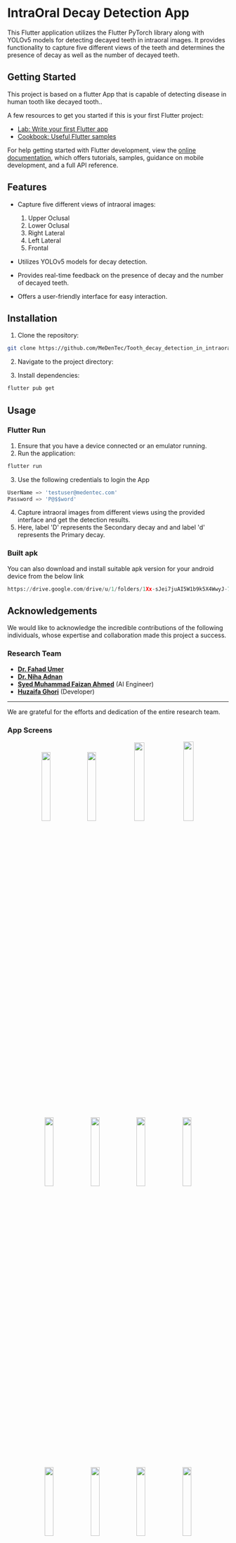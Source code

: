 # IntraOral Decay Detection App

This Flutter application utilizes the Flutter PyTorch library along with YOLOv5 models for detecting decayed teeth in intraoral images. It provides functionality to capture five different views of the teeth and determines the presence of decay as well as the number of decayed teeth.

## Getting Started

This project is based on a flutter App that is capable of detecting disease in human tooth like decayed tooth..

A few resources to get you started if this is your first Flutter project:

- [Lab: Write your first Flutter app](https://docs.flutter.dev/get-started/codelab)
- [Cookbook: Useful Flutter samples](https://docs.flutter.dev/cookbook)

For help getting started with Flutter development, view the
[online documentation](https://docs.flutter.dev/), which offers tutorials,
samples, guidance on mobile development, and a full API reference.

## Features

- Capture five different views of intraoral images:
  1. Upper Oclusal
  2. Lower Oclusal
  3. Right Lateral
  4. Left Lateral
  5. Frontal

- Utilizes YOLOv5 models for decay detection.
- Provides real-time feedback on the presence of decay and the number of decayed teeth.
- Offers a user-friendly interface for easy interaction.

## Installation

1. Clone the repository:
```bash
git clone https://github.com/MeDenTec/Tooth_decay_detection_in_intraoral_images.git
```

2. Navigate to the project directory:

3. Install dependencies:
```bash
flutter pub get
```

## Usage

### Flutter Run
1. Ensure that you have a device connected or an emulator running.
2. Run the application:
```bash
flutter run
```
3. Use the following credentials to login the App
```python
UserName => 'testuser@medentec.com'
Password => 'P@$$word'
```
4. Capture intraoral images from different views using the provided interface and get the detection results.
5. Here, label 'D' represents the Secondary decay and and label 'd' represents the Primary decay.

### Built apk
You can also download and install suitable apk version for your android device from the below link
``` Python
https://drive.google.com/drive/u/1/folders/1Xx-sJei7juAI5W1b9k5X4WwyJ-7aJXmc
 ```
## Acknowledgements

We would like to acknowledge the incredible contributions of the following individuals, whose expertise and collaboration made this project a success.

### Research Team
- [**Dr. Fahad Umer**](https://www.linkedin.com/in/fahad-umer-82997121/)  
- [**Dr. Niha Adnan**](https://www.linkedin.com/in/niha-adnan-09b054242/)  
- [**Syed Muhammad Faizan Ahmed**](https://www.linkedin.com/in/smfaizanahmed/) (AI Engineer)  
- [**Huzaifa Ghori**](https://www.linkedin.com/in/huzaifa-ghori-2087771b3/) (Developer)  

---

We are grateful for the efforts and dedication of the entire research team.


### App Screens
<p align="center">
<img src="https://github.com/user-attachments/assets/19247bcc-6351-454d-8e75-7b217e82b49c" width="20%" />
<img src="https://github.com/user-attachments/assets/bae75758-ce76-4838-9f0a-6a0eaa3d8637" width="20%" />
<img src="https://github.com/user-attachments/assets/f14ee199-d1c2-4ca0-bfef-0b9d82df2e96" width="21.4%" />
<img src="https://github.com/user-attachments/assets/450fb93e-db43-4fa9-8966-7b7f5b8e4cec" width="21.5%" />
</p>
<p align="center">
<img src="https://github.com/user-attachments/assets/064e4986-ab34-4347-9fe0-99afe9b4ab00" width="20%" />
<img src="https://github.com/user-attachments/assets/075af959-2299-42bb-9915-f80825ae1b6a" width="20%" />
<img src="https://github.com/user-attachments/assets/84fe1c57-604c-47e8-8b0e-d5b78cba1acf" width="20%" />
<img src="https://github.com/user-attachments/assets/b21024bf-7939-4f64-84e9-027ddb4f2ace" width="20%" />
</p>
<p align="center">
<img src="https://github.com/user-attachments/assets/8e9fede2-77b1-4588-9592-cb598edd0baf" width="20%" />
<img src="https://github.com/user-attachments/assets/20833942-f3f5-4810-8569-4e7976771819" width="20%" />
<img src="https://github.com/user-attachments/assets/a8824cd7-e4e3-4c1f-9eac-066e839c8bef" width="20%" />
<img src="https://github.com/user-attachments/assets/1157508b-8adc-4e11-ad03-57f8ac79f15f" width="20%" />
</p>
<p align="center">
<img src="https://github.com/user-attachments/assets/940d8600-4f38-4760-b7ce-35dad1cebc54" width="20%" />
<img src="https://github.com/user-attachments/assets/25eb75ae-af18-4534-b0f8-0c0893a9a731" width="20%" />
</p>





## Cutomization
### 1. YOLOv5 model training

You can train your own model on custom dataset using this YOLOv5 Colab Notebook

<a href="https://colab.research.google.com/github/ultralytics/yolov5/blob/master/tutorial.ipynb"><img src="https://colab.research.google.com/assets/colab-badge.svg" alt="Open In Colab"></a>

### 2. Model Conversion & Optimization

Convert your model to torchscript format to run on smartphones.

```bash
!python export.py --weights "the weights of your model" --include torchscript --img 640 --optimize
```

### 3. Save models and labels

Save the best.torchscript and labels.txt files in the following directory. Remember to replace your label names in labels.txt file and update number of classes in loadModel() function homeScreen.dart.

```bash
assets:
- assets/models/best.torchscript
- assets/labels/labels.txt
```

```dart
  Future loadModel() async {
    String pathObjectDetectionModel = "assets/models/best.torchscript";
    try {
      _objectModel = await FlutterPytorch.loadObjectDetectionModel(
          // change the 2 with number of classes in your model I had almost 2 classes so I added 2 here.
          pathObjectDetectionModel,
          2, // Number of Classes
          640, // Image width
          640, // Image Height
          labelPath: "assets/labels/labels.txt");
    } catch (e) {
      if (e is PlatformException) {
        print("only supported for android, Error is $e");
      } else {
        print("Error is $e");
      }
    }
  }
  ```
